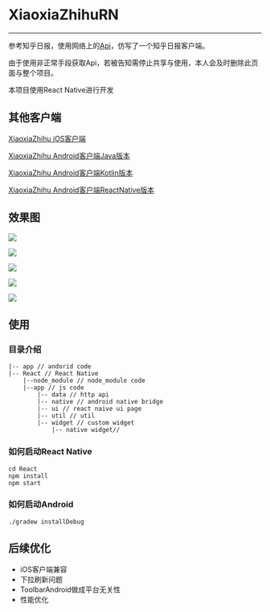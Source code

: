 # XiaoxiaZhihuRN

---

参考知乎日报，使用网络上的[Api](https://github.com/izzyleung/ZhihuDailyPurify/wiki/%E7%9F%A5%E4%B9%8E%E6%97%A5%E6%8A%A5-API-%E5%88%86%E6%9E%90)，仿写了一个知乎日报客户端。

由于使用非正常手段获取Api，若被告知需停止共享与使用，本人会及时删除此页面与整个项目。

本项目使用React Native进行开发

## 其他客户端

[XiaoxiaZhihu iOS客户端](https://github.com/LiushuiXiaoxia/XiaoxiaZhihu_iOS)

[XiaoxiaZhihu Android客户端Java版本](https://github.com/LiushuiXiaoxia/XiaoxiaZhihu)

[XiaoxiaZhihu Android客户端Kotlin版本](https://github.com/LiushuiXiaoxia/XiaoxiaZhihu_Kotlin)

[XiaoxiaZhihu Android客户端ReactNative版本](https://github.com/LiushuiXiaoxia/XiaoxiaZhihuRN)

## 效果图

![](doc/1.png)

![](doc/2.png)

![](doc/3.png)

![](doc/4.png)

![](doc/5.png)

## 使用

### 目录介绍

```
|-- app // andorid code 
|-- React // React Native
	|--node_module // node_module code
	|--app // js code
		|-- data // http api
		|-- native // android native bridge
		|-- ui // react naive ui page
		|-- util // util
		|-- widget // custom widget
			|-- native widget//
```

### 如何启动React Native

```shell
cd React
npm install
npm start
```
### 如何启动Android 

```shell
./gradew installDebug
```

## 后续优化
* iOS客户端兼容
* 下拉刷新问题
* ToolbarAndroid做成平台无关性
* 性能优化
